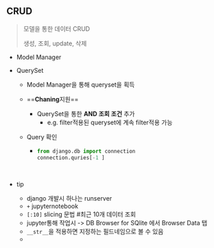 ## CRUD

> 모델을 통한 데이터 CRUD
>
> 생성, 조회, update, 삭제

- Model Manager

- QuerySet

  - Model Manager을 통해 queryset을 획득

  - ==**Chaning**지원==

    - QuerySet을 통한 **AND 조회 조건** 추가
      - e.g. filter적용된 queryset에 계속 filter적용 가능

  - Query 확인

    - ```python
      from django.db import connection
      connection.quries[-1 ]
      ```

      ​

- tip

  - django 개발시 하나는 runserver
  - `+` jupyternotebook
  - `[:10]` slicing 문법  #최근 10개 데이터 조회
  - jupyter통해 작업시 -> DB Browser for SQlite 에서 Browser Data 탭
  - `__str__`을 적용하면  지정하는 필드네임으로 볼 수 있음
  - ​

  ​